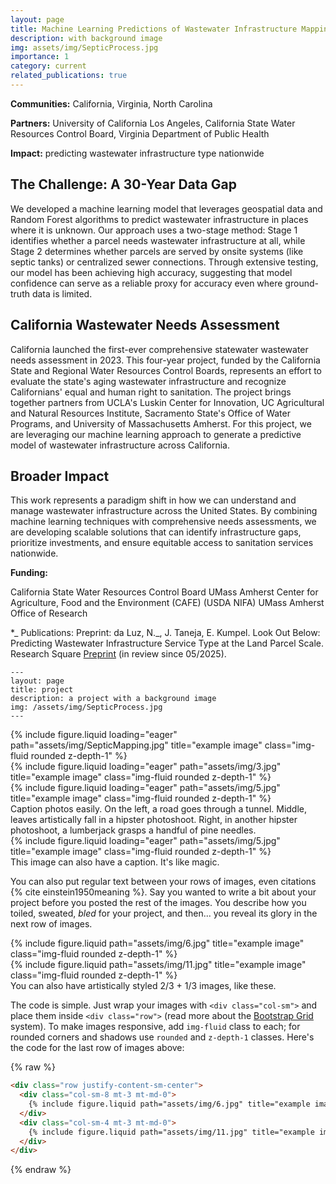 ```yaml
---
layout: page
title: Machine Learning Predictions of Wastewater Infrastructure Mapping
description: with background image
img: assets/img/SepticProcess.jpg
importance: 1
category: current
related_publications: true
---
```


<b>Communities:</b> California, Virginia, North Carolina

<b>Partners:</b> University of California Los Angeles, California State Water Resources Control Board, Virginia Department of Public Health

<b>Impact:</b> predicting wastewater infrastructure type nationwide

## The Challenge: A 30-Year Data Gap

We developed a machine learning model that leverages geospatial data and Random Forest algorithms to predict wastewater infrastructure in places where it is unknown. Our approach uses a two-stage method: Stage 1 identifies whether a parcel needs wastewater infrastructure at all, while Stage 2 determines whether parcels are served by onsite systems (like septic tanks) or centralized sewer connections. Through extensive testing, our model has been achieving high accuracy, suggesting that model confidence can serve as a reliable proxy for accuracy even where ground-truth data is limited.

## California Wastewater Needs Assessment

California launched the first-ever comprehensive statewater wastewater needs assessment in 2023. This four-year project, funded by the California State and Regional Water Resources Control Boards, represents an effort to evaluate the state's aging wastewater infrastructure and recognize Californians' equal and human right to sanitation. The project brings together partners from UCLA's Luskin Center for Innovation, UC Agricultural and Natural Resources Institute, Sacramento State's Office of Water Programs, and University of Massachusetts Amherst. For this project, we are leveraging our machine learning approach to generate a predictive model of wastewater infrastructure across California.

## Broader Impact

This work represents a paradigm shift in how we can understand and manage wastewater infrastructure across the United States. By combining machine learning techniques with comprehensive needs assessments, we are developing scalable solutions that can identify infrastructure gaps, prioritize investments, and ensure equitable access to sanitation services nationwide.

<b>Funding:</b>

California State Water Resources Control Board
UMass Amherst Center for Agriculture, Food and the Environment (CAFE) (USDA NIFA)
UMass Amherst Office of Research

\*_ Publications:
Preprint:
da Luz, N._, J. Taneja, E. Kumpel. Look Out Below: Predicting Wastewater Infrastructure Service Type at the Land Parcel Scale. Research Square [Preprint](https://dx.doi.org/10.21203/rs.3.rs-6656886/v1) (in review since 05/2025).

    ---
    layout: page
    title: project
    description: a project with a background image
    img: /assets/img/SepticProcess.jpg
    ---

<div class="row">
    <div class="col-sm mt-3 mt-md-0">
        {% include figure.liquid loading="eager" path="assets/img/SepticMapping.jpg" title="example image" class="img-fluid rounded z-depth-1" %}
    </div>
    <div class="col-sm mt-3 mt-md-0">
        {% include figure.liquid loading="eager" path="assets/img/3.jpg" title="example image" class="img-fluid rounded z-depth-1" %}
    </div>
    <div class="col-sm mt-3 mt-md-0">
        {% include figure.liquid loading="eager" path="assets/img/5.jpg" title="example image" class="img-fluid rounded z-depth-1" %}
    </div>
</div>
<div class="caption">
    Caption photos easily. On the left, a road goes through a tunnel. Middle, leaves artistically fall in a hipster photoshoot. Right, in another hipster photoshoot, a lumberjack grasps a handful of pine needles.
</div>
<div class="row">
    <div class="col-sm mt-3 mt-md-0">
        {% include figure.liquid loading="eager" path="assets/img/5.jpg" title="example image" class="img-fluid rounded z-depth-1" %}
    </div>
</div>
<div class="caption">
    This image can also have a caption. It's like magic.
</div>

You can also put regular text between your rows of images, even citations {% cite einstein1950meaning %}.
Say you wanted to write a bit about your project before you posted the rest of the images.
You describe how you toiled, sweated, _bled_ for your project, and then... you reveal its glory in the next row of images.

<div class="row justify-content-sm-center">
    <div class="col-sm-8 mt-3 mt-md-0">
        {% include figure.liquid path="assets/img/6.jpg" title="example image" class="img-fluid rounded z-depth-1" %}
    </div>
    <div class="col-sm-4 mt-3 mt-md-0">
        {% include figure.liquid path="assets/img/11.jpg" title="example image" class="img-fluid rounded z-depth-1" %}
    </div>
</div>
<div class="caption">
    You can also have artistically styled 2/3 + 1/3 images, like these.
</div>

The code is simple.
Just wrap your images with `<div class="col-sm">` and place them inside `<div class="row">` (read more about the <a href="https://getbootstrap.com/docs/4.4/layout/grid/">Bootstrap Grid</a> system).
To make images responsive, add `img-fluid` class to each; for rounded corners and shadows use `rounded` and `z-depth-1` classes.
Here's the code for the last row of images above:

{% raw %}

```html
<div class="row justify-content-sm-center">
  <div class="col-sm-8 mt-3 mt-md-0">
    {% include figure.liquid path="assets/img/6.jpg" title="example image" class="img-fluid rounded z-depth-1" %}
  </div>
  <div class="col-sm-4 mt-3 mt-md-0">
    {% include figure.liquid path="assets/img/11.jpg" title="example image" class="img-fluid rounded z-depth-1" %}
  </div>
</div>
```

{% endraw %}
